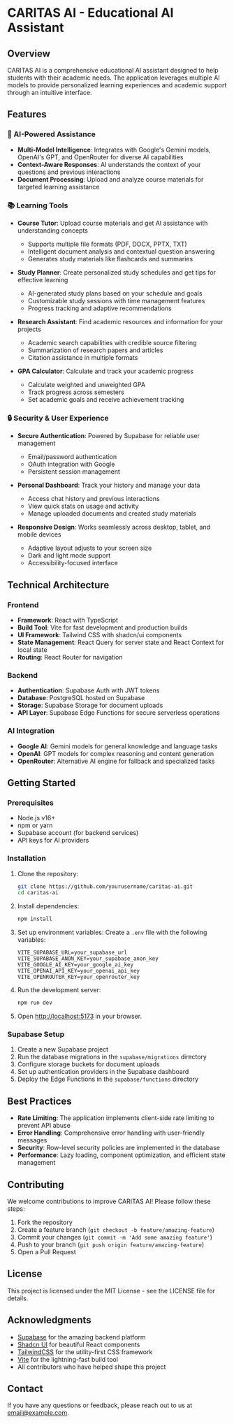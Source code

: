 
# CARITAS AI - Educational AI Assistant

## Overview

CARITAS AI is a comprehensive educational AI assistant designed to help students with their academic needs. The application leverages multiple AI models to provide personalized learning experiences and academic support through an intuitive interface.

## Features

### 🤖 AI-Powered Assistance

- **Multi-Model Intelligence**: Integrates with Google's Gemini models, OpenAI's GPT, and OpenRouter for diverse AI capabilities
- **Context-Aware Responses**: AI understands the context of your questions and previous interactions
- **Document Processing**: Upload and analyze course materials for targeted learning assistance

### 📚 Learning Tools

- **Course Tutor**: Upload course materials and get AI assistance with understanding concepts
  - Supports multiple file formats (PDF, DOCX, PPTX, TXT)
  - Intelligent document analysis and contextual question answering
  - Generates study materials like flashcards and summaries

- **Study Planner**: Create personalized study schedules and get tips for effective learning
  - AI-generated study plans based on your schedule and goals
  - Customizable study sessions with time management features
  - Progress tracking and adaptive recommendations

- **Research Assistant**: Find academic resources and information for your projects
  - Academic search capabilities with credible source filtering
  - Summarization of research papers and articles
  - Citation assistance in multiple formats

- **GPA Calculator**: Calculate and track your academic progress
  - Calculate weighted and unweighted GPA
  - Track progress across semesters
  - Set academic goals and receive achievement tracking

### 🔒 Security & User Experience

- **Secure Authentication**: Powered by Supabase for reliable user management
  - Email/password authentication
  - OAuth integration with Google
  - Persistent session management

- **Personal Dashboard**: Track your history and manage your data
  - Access chat history and previous interactions
  - View quick stats on usage and activity
  - Manage uploaded documents and created study materials

- **Responsive Design**: Works seamlessly across desktop, tablet, and mobile devices
  - Adaptive layout adjusts to your screen size
  - Dark and light mode support
  - Accessibility-focused interface

## Technical Architecture

### Frontend
- **Framework**: React with TypeScript
- **Build Tool**: Vite for fast development and production builds
- **UI Framework**: Tailwind CSS with shadcn/ui components
- **State Management**: React Query for server state and React Context for local state
- **Routing**: React Router for navigation

### Backend
- **Authentication**: Supabase Auth with JWT tokens
- **Database**: PostgreSQL hosted on Supabase
- **Storage**: Supabase Storage for document uploads
- **API Layer**: Supabase Edge Functions for secure serverless operations

### AI Integration
- **Google AI**: Gemini models for general knowledge and language tasks
- **OpenAI**: GPT models for complex reasoning and content generation
- **OpenRouter**: Alternative AI engine for fallback and specialized tasks

## Getting Started

### Prerequisites
- Node.js v16+
- npm or yarn
- Supabase account (for backend services)
- API keys for AI providers

### Installation

1. Clone the repository:
   ```bash
   git clone https://github.com/yourusername/caritas-ai.git
   cd caritas-ai
   ```

2. Install dependencies:
   ```bash
   npm install
   ```

3. Set up environment variables:
   Create a `.env` file with the following variables:
   ```
   VITE_SUPABASE_URL=your_supabase_url
   VITE_SUPABASE_ANON_KEY=your_supabase_anon_key
   VITE_GOOGLE_AI_KEY=your_google_ai_key
   VITE_OPENAI_API_KEY=your_openai_api_key
   VITE_OPENROUTER_KEY=your_openrouter_key
   ```

4. Run the development server:
   ```bash
   npm run dev
   ```

5. Open [http://localhost:5173](http://localhost:5173) in your browser.

### Supabase Setup

1. Create a new Supabase project
2. Run the database migrations in the `supabase/migrations` directory
3. Configure storage buckets for document uploads
4. Set up authentication providers in the Supabase dashboard
5. Deploy the Edge Functions in the `supabase/functions` directory

## Best Practices

- **Rate Limiting**: The application implements client-side rate limiting to prevent API abuse
- **Error Handling**: Comprehensive error handling with user-friendly messages
- **Security**: Row-level security policies are implemented in the database
- **Performance**: Lazy loading, component optimization, and efficient state management

## Contributing

We welcome contributions to improve CARITAS AI! Please follow these steps:

1. Fork the repository
2. Create a feature branch (`git checkout -b feature/amazing-feature`)
3. Commit your changes (`git commit -m 'Add some amazing feature'`)
4. Push to your branch (`git push origin feature/amazing-feature`)
5. Open a Pull Request

## License

This project is licensed under the MIT License - see the LICENSE file for details.

## Acknowledgments

- [Supabase](https://supabase.io/) for the amazing backend platform
- [Shadcn UI](https://ui.shadcn.com/) for beautiful React components
- [TailwindCSS](https://tailwindcss.com/) for the utility-first CSS framework
- [Vite](https://vitejs.dev/) for the lightning-fast build tool
- All contributors who have helped shape this project

## Contact

If you have any questions or feedback, please reach out to us at [email@example.com](mailto:email@example.com).
